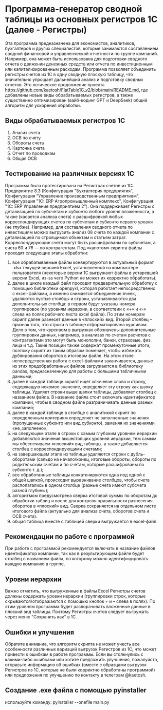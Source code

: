 # Программа-генератор сводной таблицы из основных регистров 1С (далее - Регистры)
Эта программа предназначена для экономистов, аналитиков, бухгалтеров и других специалистов, которые занимаются составлением сводной финансовой и управленческой отчетности по группе компаний. Например, она может быть использована для подготовки сводного отчета о движении денежных средств или отчета по инвестиционным или капитализированным расходам. Программа позволяет объединить регистры счетов из 1С в одну сводную плоскую таблицу, что значительно упрощает дальнейший анализ и подготовку сводных отчетов.
Это логическое продолжение проекта https://github.com/kaetosh/FlatTable1C_v2/blob/main/README.md, где добавлены новые виды обрабатываемых регистров, а также существенно оптимизирован (вайб-кодинг GPT и DeepSeek) общий алгоритм для ускорения обработки.
## Виды обрабатываемых регистров 1С
1. Анализ счета
2. ОСВ по счету
3. Обороты счета
4. Карточка счета
5. Отчет по проводкам
6. Общая ОСВ
## Тестирование на различных версиях 1С
Программа была протестирована на Регистрах счетов из 1С: Предприятие 8.3 (Конфигурация "Бухгалтерия предприятия", Конфигурация "Управление производственным предприятием", Конфигурация "1С: ERP Агропромышленный комплекс", Конфигурация "1С: ERP Управление предприятием 2"). Она поддерживает Регистры с детализацией по субсчетам и субконто любого уровня вложенности, а также (касается анализа счета) с расшифровкой любых корреспондирующих счетов по субсчетам и субконто первого уровня (не глубже). Например, для составления сводного отчета по инвестициям можно выгрузить анализ 08 счета по каждой компании с детализацией по строящимся объектам и статьям затрат. Корреспондирующие счета могут быть расшифрованы по субсчетам, а счета 60 и 76 — по контрагентам.
Под «капотом» скрипта файлы проходят следующие этапы обработки:
1. все обрабатываемые файлы конвертируются в актуальный формат .xlsx текущей версией Excel, установленной на компьютере пользователя (некоторые версии 1С выгружают файлы в устаревшей версии Excel, из-за чего Python не может их корректно обработать);
2. далее в цикле каждый файл проходит предварительную обработку с помощью библиотеки openpyxl, которая работает непосредственно с excel-файлами, а именно снимается объединение ячеек, удаляются пустые столбцы и строки, устанавливаются два дополнительных столбца: в первом будут указаны номера группировок (по уровням иерархии, в соответствии с «+» и «-» слева на полях рабочего листа excel файла). По этим номерам скрипт далее разнесет данные в «плоский» вид. Второй столбец – признак того, что строка в таблице отформатирована курсивом. Дело в том, что курсивом в выгрузках обозначены дополнительные группировки данных, например, в анализах по счетам расчетов с контрагентами это могут быть монополии, банки, страховые, физ. лица и т.д. Такие позиции также содержат промежуточные итоги, поэтому скрипт их таким образом помечает, чтобы избежать дублирования оборотов в итоговом файле. На этом этапе непосредственная работа с excel-файлами заканчивается, данные из этих предобработанных файлов загружаются в библиотеку pandas, предназначенную для работы с большими табличными данными;
3. далее в каждой таблице скрипт ищет ключевое слово и строку, содержащую искомое значение, определяет эту строку как шапку таблицы. Удаляет строки выше шапки таблицы, добавляет столбец с названием файла. В название файла стоит включать идентификатор компании, чтобы в сводном файле разграничивать данные разных компаний;
4. далее в каждой таблице в столбце с аналитикой скрипт по определенным критериям определяет не заполненные значения (пропущенные субконто или вид субконто), заменяя их значениями «не_заполнено»;
5. на следующем этапе в строки с самым глубоким уровнем иерархии добавляются значения вышестоящих уровней иерархии, тем самым мы обеспечиваем «плоский» вид таблицы, а также добавляется столбец с корреспондирующими счетами;
6. на завершающем этапе из таблицы удаляются строки с дубль-оборотами (сальдо на начало/конец, итоговые обороты, обороты по родительским счетам и по счетам, которые расшифрованы по субконто т. д.);
7. все обработанные таблицы конкатенируются одна под одной с общей шапкой, происходит выравнивание столбцов, чтобы счета располагались в одном столбце (разные счета имеют субсчета разной глубины);
8. алгоритмом предусмотрена сверка итоговой суммы по оборотам до обработки таблиц и после для контроля правильности разнесения оборотов в «плоский» вид. Сверка сохраняется на отдельном листе итогового файла (актуально для анализа счета, оборотов счета и ОСВ счета).
9. общая таблица вместе с таблицей сверки выгружается в excel-файл.
## Рекомендации по работе с программой
При работе с программой рекомендуется включать в название файлов идентификатор компании, так как в результирующем файле будет столбец с названием файла, по которому можно идентифицировать каждую компанию в группе.
## Уровни иерархии
Важно отметить, что выгруженные в файлы Excel Регистры счетов должны содержать уровни иерархии (группировки строк, которые скрываются/отображаются с помощью кнопок + и – слева в полях). По этим уровням программа будет разворачивать вложенные данные в плоский вид таблицы. Поэтому Регистры счетов следует выгружать через меню "Сохранить как" в 1С.
## Ошибки и улучшения
Обратите внимание, что алгоритм скрипта не может учесть все особенности различных вариаций выгрузок Регистров из 1С, что может привести к ошибкам в работе программы. Если вы столкнулись с какими-либо ошибками или хотите предложить улучшения, пожалуйста, отправьте информацию об ошибках (вместе с образцами выгрузок Регистров из 1С, которые не были корректно обработаны программой) или предложения по улучшению по контакту в телеграм @kaetosh.
## Создание .exe файла с помощью pyinstaller
используйте команду: pyinstaller --onefile main.py
